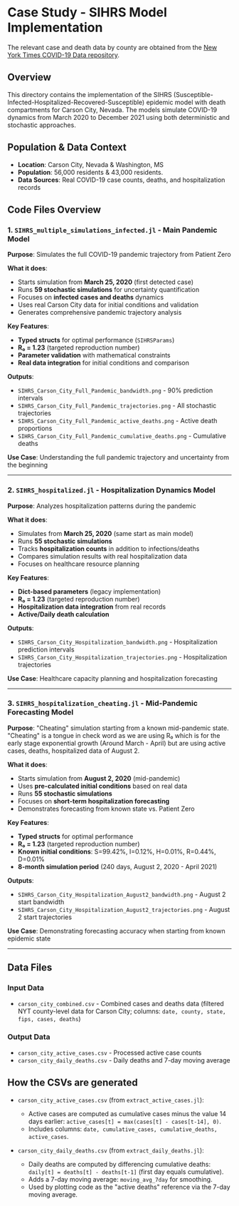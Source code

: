 # Case Study - SIHRS Model Implementation

The relevant case and death data by county are obtained from the [New York Times COVID-19 Data repository](https://github.com/nytimes/covid-19-data).

## Overview

This directory contains the implementation of the SIHRS (Susceptible-Infected-Hospitalized-Recovered-Susceptible) epidemic model with death compartments for Carson City, Nevada. The models simulate COVID-19 dynamics from March 2020 to December 2021 using both deterministic and stochastic approaches.

## Population & Data Context

- **Location**: Carson City, Nevada & Washington, MS
- **Population**: 56,000 residents & 43,000 residents.
- **Data Sources**: Real COVID-19 case counts, deaths, and hospitalization records

## Code Files Overview

### 1. `SIHRS_multiple_simulations_infected.jl` - Main Pandemic Model
**Purpose**: Simulates the full COVID-19 pandemic trajectory from Patient Zero

**What it does**:
- Starts simulation from **March 25, 2020** (first detected case)
- Runs **59 stochastic simulations** for uncertainty quantification
- Focuses on **infected cases and deaths** dynamics
- Uses real Carson City data for initial conditions and validation
- Generates comprehensive pandemic trajectory analysis

**Key Features**:
- **Typed structs** for optimal performance (`SIHRSParams`)
- **R₀ = 1.23** (targeted reproduction number)
- **Parameter validation** with mathematical constraints
- **Real data integration** for initial conditions and comparison

**Outputs**:
- `SIHRS_Carson_City_Full_Pandemic_bandwidth.png` - 90% prediction intervals
- `SIHRS_Carson_City_Full_Pandemic_trajectories.png` - All stochastic trajectories
- `SIHRS_Carson_City_Full_Pandemic_active_deaths.png` - Active death proportions
- `SIHRS_Carson_City_Full_Pandemic_cumulative_deaths.png` - Cumulative deaths

**Use Case**: Understanding the full pandemic trajectory and uncertainty from the beginning

---

### 2. `SIHRS_hospitalized.jl` - Hospitalization Dynamics Model
**Purpose**: Analyzes hospitalization patterns during the pandemic

**What it does**:
- Simulates from **March 25, 2020** (same start as main model)
- Runs **55 stochastic simulations** 
- Tracks **hospitalization counts** in addition to infections/deaths
- Compares simulation results with real hospitalization data
- Focuses on healthcare resource planning

**Key Features**:
- **Dict-based parameters** (legacy implementation)
- **R₀ = 1.23** (targeted reproduction number)
- **Hospitalization data integration** from real records
- **Active/Daily death calculation** 

**Outputs**:
- `SIHRS_Carson_City_Hospitalization_bandwidth.png` - Hospitalization prediction intervals
- `SIHRS_Carson_City_Hospitalization_trajectories.png` - Hospitalization trajectories

**Use Case**: Healthcare capacity planning and hospitalization forecasting

---

### 3. `SIHRS_hospitalization_cheating.jl` - Mid-Pandemic Forecasting Model
**Purpose**: "Cheating" simulation starting from a known mid-pandemic state. "Cheating" is a tongue in check word as we are using R₀ which is for the early stage exponential growth (Around March - April) but are using active cases, deaths, hospitalized data of August 2. 

**What it does**:
- Starts simulation from **August 2, 2020** (mid-pandemic)
- Uses **pre-calculated initial conditions** based on real data
- Runs **55 stochastic simulations**
- Focuses on **short-term hospitalization forecasting**
- Demonstrates forecasting from known state vs. Patient Zero

**Key Features**:
- **Typed structs** for optimal performance
- **R₀ = 1.23** (targeted reproduction number)
- **Known initial conditions**: S=99.42%, I=0.12%, H=0.01%, R=0.44%, D=0.01%
- **8-month simulation period** (240 days, August 2, 2020 - April 2021)

**Outputs**:
- `SIHRS_Carson_City_Hospitalization_August2_bandwidth.png` - August 2 start bandwidth
- `SIHRS_Carson_City_Hospitalization_August2_trajectories.png` - August 2 start trajectories

**Use Case**: Demonstrating forecasting accuracy when starting from known epidemic state

---

## Data Files

### Input Data
- `carson_city_combined.csv` - Combined cases and deaths data (filtered NYT county-level data for Carson City; columns: `date, county, state, fips, cases, deaths`)

### Output Data
- `carson_city_active_cases.csv` - Processed active case counts
- `carson_city_daily_deaths.csv` - Daily deaths and 7-day moving average

## How the CSVs are generated

- `carson_city_active_cases.csv` (from `extract_active_cases.jl`):
  - Active cases are computed as cumulative cases minus the value 14 days earlier: `active_cases[t] = max(cases[t] - cases[t-14], 0)`.
  - Includes columns: `date, cumulative_cases, cumulative_deaths, active_cases`.

- `carson_city_daily_deaths.csv` (from `extract_daily_deaths.jl`):
  - Daily deaths are computed by differencing cumulative deaths: `daily[t] = deaths[t] - deaths[t-1]` (first day equals cumulative).
  - Adds a 7-day moving average: `moving_avg_7day` for smoothing.
  - Used by plotting code as the "active deaths" reference via the 7-day moving average.
